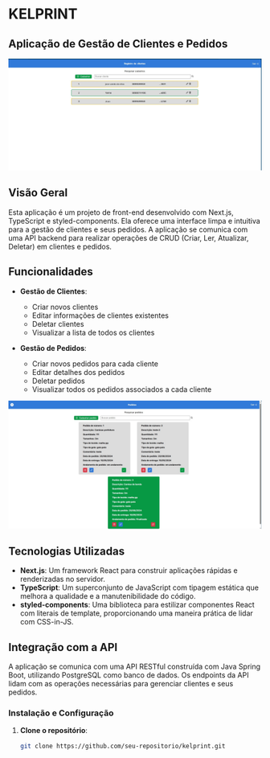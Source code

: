 # KELPRINT
## Aplicação de Gestão de Clientes e Pedidos

![Logo da Aplicação](public/tela1.jpg)

## Visão Geral
Esta aplicação é um projeto de front-end desenvolvido com Next.js, TypeScript e styled-components. Ela oferece uma interface limpa e intuitiva para a gestão de clientes e seus pedidos. A aplicação se comunica com uma API backend para realizar operações de CRUD (Criar, Ler, Atualizar, Deletar) em clientes e pedidos.

## Funcionalidades
- **Gestão de Clientes**:
  - Criar novos clientes
  - Editar informações de clientes existentes
  - Deletar clientes
  - Visualizar a lista de todos os clientes

- **Gestão de Pedidos**:
  - Criar novos pedidos para cada cliente
  - Editar detalhes dos pedidos
  - Deletar pedidos
  - Visualizar todos os pedidos associados a cada cliente

![Logo da Aplicação](public/tela2.jpg)

## Tecnologias Utilizadas
- **Next.js**: Um framework React para construir aplicações rápidas e renderizadas no servidor.
- **TypeScript**: Um superconjunto de JavaScript com tipagem estática que melhora a qualidade e a manutenibilidade do código.
- **styled-components**: Uma biblioteca para estilizar componentes React com literais de template, proporcionando uma maneira prática de lidar com CSS-in-JS.

## Integração com a API
A aplicação se comunica com uma API RESTful construída com Java Spring Boot, utilizando PostgreSQL como banco de dados. Os endpoints da API lidam com as operações necessárias para gerenciar clientes e seus pedidos.

### Instalação e Configuração
1. **Clone o repositório**:
   ```bash
   git clone https://github.com/seu-repositorio/kelprint.git
